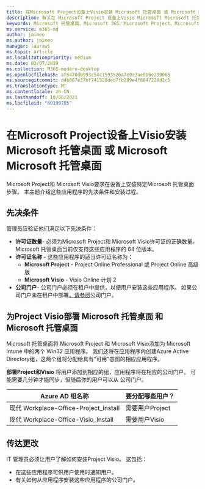 ```yaml
---
title: 在Microsoft Project设备上Visio安装 Microsoft 托管桌面 或 Microsoft Microsoft 托管桌面
description: 有关在 Microsoft Project 设备上Visio Microsoft Microsoft 托管桌面的信息
keywords: Microsoft 托管桌面、Microsoft 365、Microsoft Project、Microsoft Visio
ms.service: m365-md
author: jaimeo
ms.author: jaimeo
manager: laurawi
ms.topic: article
ms.localizationpriority: medium
ms.date: 03/07/2019
ms.collection: M365-modern-desktop
ms.openlocfilehash: af5470d0993c54c1593526a7e0e3ae0b6e239065
ms.sourcegitcommit: d4b867e37bf741528ded7fb289e4f6847228d2c5
ms.translationtype: MT
ms.contentlocale: zh-CN
ms.lasthandoff: 10/06/2021
ms.locfileid: "60199785"
---
```

# <a name="install-microsoft-project-or-microsoft-visio-on-microsoft-managed-desktop-devices"></a>在Microsoft Project设备上Visio安装 Microsoft 托管桌面 或 Microsoft Microsoft 托管桌面

Microsoft Project和 Microsoft Visio要求在设备上安装特定Microsoft 托管桌面步骤。 本主题介绍这些应用程序的先决条件和安装过程。

## <a name="prerequisites"></a>先决条件

管理员应验证他们满足以下先决条件：
- **许可证数量**- 必须为Microsoft Project和 Microsoft Visio许可证的正确数量。 Microsoft 托管桌面当前仅支持这些应用程序的 64 位版本。 
- **许可证名称** - 这些应用程序的适当许可证名称为：
    - **Microsoft Project** - Project Online Professional 或 Project Online 高级版
    - **Microsoft Visio** - Visio Online 计划 2
- **公司门户**- 公司门户必须在租户中提供，以便用户安装这些应用程序。 如果公司门户未在租户中部署[，请参阅](company-portal.md)公司门户。

## <a name="deploy-project-and-visio-for-microsoft-managed-desktop-devices"></a>为Project Visio部署 Microsoft 托管桌面 和 Microsoft 托管桌面
Microsoft 托管桌面将 Microsoft Project 和 Microsoft Visio添加为 Microsoft Intune 中的两个 Win32 应用程序。 我们还将在应用程序内创建Azure Active Directory组，这两个组将分配给具有"可用"意图的相应应用程序。 

**部署Project和Visio** 将用户添加到相应的组，应用程序将在相应的公司门户。 可能需要几分钟才能同步，但随后你的用户可以从 公司门户。 

Azure AD 组名称 | 要分配哪些用户？   
 --- | ---
现代 Workplace-Office-Project_Install | 需要用户Project
现代 Workplace-Office-Visio_Install | 需要用户Visio

## <a name="communicate-changes"></a>传达更改
IT 管理员必须让用户了解如何安装Project Visio。 这包括： 
- 在这些应用程序可供用户使用时通知用户。 
- 有关如何从应用程序安装这些应用程序的公司门户。
